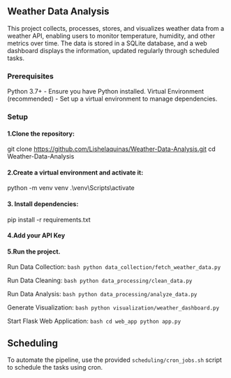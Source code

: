 ## Weather Data Analysis
This project collects, processes, stores, and visualizes weather data from a weather API, enabling users to monitor temperature, humidity, and other metrics over time. The data is stored in a SQLite database, and a web dashboard displays the information, updated regularly through scheduled tasks.

### Prerequisites
Python 3.7+ - Ensure you have Python installed.
Virtual Environment (recommended) - Set up a virtual environment to manage dependencies.

### Setup
#### 1.Clone the repository:

git clone https://github.com/Lishelaquinas/Weather-Data-Analysis.git
cd Weather-Data-Analysis

#### 2.Create a virtual environment and activate it:

python -m venv venv
.\venv\Scripts\activate

#### 3. Install dependencies:

pip install -r requirements.txt

#### 4.Add your API Key

#### 5.Run the project.
Run Data Collection:
    ```bash
    python data_collection/fetch_weather_data.py
    ```

Run Data Cleaning:
    ```bash
    python data_processing/clean_data.py
    ```

Run Data Analysis:
    ```bash
    python data_processing/analyze_data.py
    ```

Generate Visualization:
    ```bash
    python visualization/weather_dashboard.py
    ```

Start Flask Web Application:
    ```bash
    cd web_app
    python app.py
    ```

## Scheduling

To automate the pipeline, use the provided `scheduling/cron_jobs.sh` script to schedule the tasks using cron.
